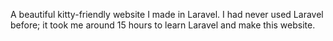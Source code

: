 A beautiful kitty-friendly website I made in Laravel. I had never used Laravel before; it took me around 15 hours to learn Laravel and make this website.
